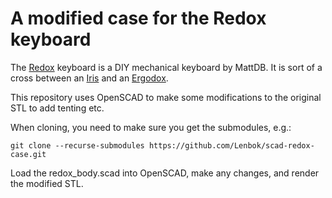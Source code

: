 # A modified case for the Redox keyboard

The [Redox](https://www.thingiverse.com/thing:2704567) keyboard is a DIY mechanical 
keyboard by MattDB. It is sort of a cross between an 
[Iris](https://keeb.io/products/iris-keyboard-split-ergonomic-keyboard) and an 
[Ergodox](https://ergodox-ez.com/).

This repository uses OpenSCAD to make some modifications to the original STL to add
tenting etc.

When cloning, you need to make sure you get the submodules, e.g.:

    git clone --recurse-submodules https://github.com/Lenbok/scad-redox-case.git

Load the redox_body.scad into OpenSCAD, make any changes, and render the modified STL.
